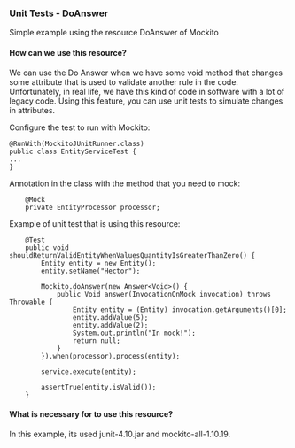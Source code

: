 ### Unit Tests - DoAnswer
Simple example using the resource DoAnswer of Mockito 

#### How can we use this resource?
We can use the Do Answer when we have some void method that changes some attribute that is used to validate another rule in the code. Unfortunately, in real life, we have this kind of code in software with a lot of legacy code. Using this feature, you can use unit tests to simulate changes in attributes.

Configure the test to run with Mockito:
```
@RunWith(MockitoJUnitRunner.class)
public class EntityServiceTest {
...
}
```
Annotation in the class with the method that you need to mock:
```
	@Mock
	private EntityProcessor processor;
```
Example of unit test that is using this resource:
```
	@Test
	public void shouldReturnValidEntityWhenValuesQuantityIsGreaterThanZero() {
		Entity entity = new Entity();
		entity.setName("Hector");

		Mockito.doAnswer(new Answer<Void>() {
			public Void answer(InvocationOnMock invocation) throws Throwable {
				Entity entity = (Entity) invocation.getArguments()[0];
				entity.addValue(5);
				entity.addValue(2);
				System.out.println("In mock!");
				return null;
			}
		}).when(processor).process(entity);
		
		service.execute(entity);
		
		assertTrue(entity.isValid());
	}
```
#### What is necessary for to use this resource?
In this example, its used junit-4.10.jar and mockito-all-1.10.19. 
